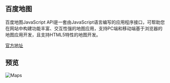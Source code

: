 百度地图
----
百度地图JavaScript API是一套由JavaScript语言编写的应用程序接口，可帮助您在网站中构建功能丰富、交互性强的地图应用，支持PC端和移动端基于浏览器的地图应用开发，且支持HTML5特性的地图开发。

[官方地址](http://lbsyun.baidu.com/index.php?title=jspopular)
  
 ## 预览
 ![Maps](https://github.com/WispYs/Web-Plugins/blob/master/img/maps.png "Maps")

